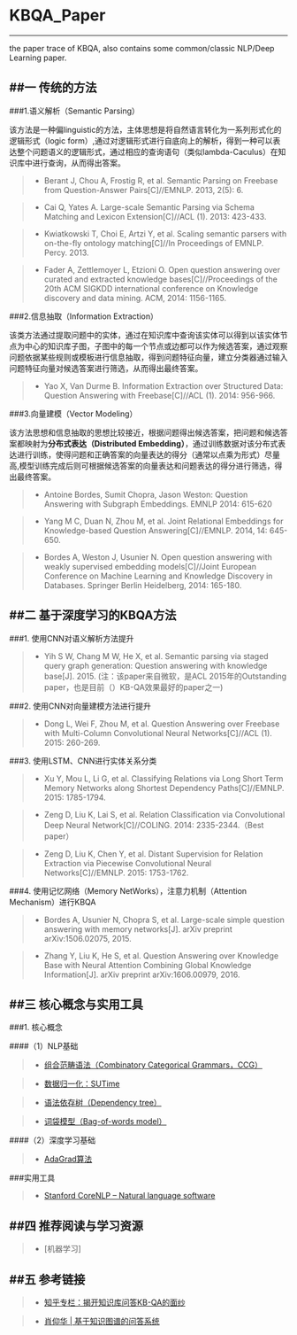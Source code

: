 # KBQA_Paper
---
the paper trace of KBQA, also contains some common/classic NLP/Deep Learning paper.

##一 传统的方法
---
###1.语义解析（Semantic Parsing）

该方法是一种偏linguistic的方法，主体思想是将自然语言转化为一系列形式化的逻辑形式（logic form）,通过对逻辑形式进行自底向上的解析，得到一种可以表达整个问题语义的逻辑形式，通过相应的查询语句（类似lambda-Caculus）在知识库中进行查询，从而得出答案。

> * Berant J, Chou A, Frostig R, et al. Semantic Parsing on Freebase from Question-Answer Pairs[C]//EMNLP. 2013, 2(5): 6.

> * Cai Q, Yates A. Large-scale Semantic Parsing via Schema Matching and Lexicon Extension[C]//ACL (1). 2013: 423-433.

> * Kwiatkowski T, Choi E, Artzi Y, et al. Scaling semantic parsers with on-the-fly ontology matching[C]//In Proceedings of EMNLP. Percy. 2013.

> * Fader A, Zettlemoyer L, Etzioni O. Open question answering over curated and extracted knowledge bases[C]//Proceedings of the 20th ACM SIGKDD international conference on Knowledge discovery and data mining. ACM, 2014: 1156-1165.

###2.信息抽取（Information Extraction）

该类方法通过提取问题中的实体，通过在知识库中查询该实体可以得到以该实体节点为中心的知识库子图，子图中的每一个节点或边都可以作为候选答案，通过观察问题依据某些规则或模板进行信息抽取，得到问题特征向量，建立分类器通过输入问题特征向量对候选答案进行筛选，从而得出最终答案。

> * Yao X, Van Durme B. Information Extraction over Structured Data: Question Answering with Freebase[C]//ACL (1). 2014: 956-966.

###3.向量建模（Vector Modeling）

该方法思想和信息抽取的思想比较接近，根据问题得出候选答案，把问题和候选答案都映射为**分布式表达（Distributed Embedding）**，通过训练数据对该分布式表达进行训练，使得问题和正确答案的向量表达的得分（通常以点乘为形式）尽量高,模型训练完成后则可根据候选答案的向量表达和问题表达的得分进行筛选，得出最终答案。

> * Antoine Bordes, Sumit Chopra, Jason Weston:
Question Answering with Subgraph Embeddings. EMNLP 2014: 615-620


> * Yang M C, Duan N, Zhou M, et al. Joint Relational Embeddings for Knowledge-based Question Answering[C]//EMNLP. 2014, 14: 645-650.

> * Bordes A, Weston J, Usunier N. Open question answering with weakly supervised embedding models[C]//Joint European Conference on Machine Learning and Knowledge Discovery in Databases. Springer Berlin Heidelberg, 2014: 165-180.

##二 基于深度学习的KBQA方法
---
###1. 使用CNN对语义解析方法提升

> * Yih S W, Chang M W, He X, et al. Semantic parsing via staged query graph generation: Question answering with knowledge base[J]. 2015. 
(注：该paper来自微软，是ACL 2015年的Outstanding paper，也是目前（）KB-QA效果最好的paper之一)

###2. 使用CNN对向量建模方法进行提升

> * Dong L, Wei F, Zhou M, et al. Question Answering over Freebase with Multi-Column Convolutional Neural Networks[C]//ACL (1). 2015: 260-269.

###3. 使用LSTM、CNN进行实体关系分类

> * Xu Y, Mou L, Li G, et al. Classifying Relations via Long Short Term Memory Networks along Shortest Dependency Paths[C]//EMNLP. 2015: 1785-1794.

> * Zeng D, Liu K, Lai S, et al. Relation Classification via Convolutional Deep Neural Network[C]//COLING. 2014: 2335-2344.（Best paper）

> * Zeng D, Liu K, Chen Y, et al. Distant Supervision for Relation Extraction via Piecewise Convolutional Neural Networks[C]//EMNLP. 2015: 1753-1762.

###4. 使用记忆网络（Memory NetWorks），注意力机制（Attention Mechanism）进行KBQA

> * Bordes A, Usunier N, Chopra S, et al. Large-scale simple question answering with memory networks[J]. arXiv preprint arXiv:1506.02075, 2015.

> * Zhang Y, Liu K, He S, et al. Question Answering over Knowledge Base with Neural Attention Combining Global Knowledge Information[J]. arXiv preprint arXiv:1606.00979, 2016.


##三 核心概念与实用工具
---

###1. 核心概念

####（1）NLP基础

> * [组合范畴语法（Combinatory Categorical Grammars，CCG）](https://zh.wikipedia.org/wiki/%E7%BB%84%E5%90%88%E8%8C%83%E7%95%B4%E8%AF%AD%E6%B3%95)

> * [数据归一化：SUTime](https://link.zhihu.com/?target=http%3A//nlp.stanford.edu/pubs/lrec2012-sutime.pdf)

> * [语法依存树（Dependency tree）](https://nlpcs.com/article/syntactic-parsing-by-dependency)

> * [词袋模型（Bag-of-words model）](https://blog.csdn.net/v_JULY_v/article/details/6555899)

####（2）深度学习基础
> * [AdaGrad算法](https://zhuanlan.zhihu.com/p/29920135)



###实用工具

> * [Stanford CoreNLP – Natural language software](https://stanfordnlp.github.io/CoreNLP/)



##四 推荐阅读与学习资源
---
> * [机器学习]


##五 参考链接
---

> * [知乎专栏：揭开知识库问答KB-QA的面纱](https://zhuanlan.zhihu.com/kb-qa)

> * [肖仰华 | 基于知识图谱的问答系统](https://blog.csdn.net/TgqDT3gGaMdkHasLZv/article/details/78146295?%3E)